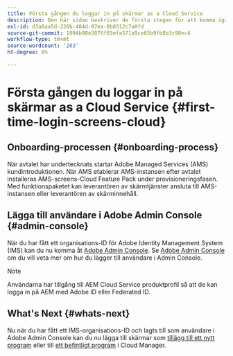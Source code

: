 ```yaml
---
title: Första gången du loggar in på skärmar as a Cloud Service
description: Den här sidan beskriver de första stegen för att komma igång med skärmar as a Cloud Service.
exl-id: d3a6aa5d-226b-484d-97ea-0b8312c7a0fd
source-git-commit: 1994b90e3876f03efa571a9ce65b9fb8b3c90ec4
workflow-type: tm+mt
source-wordcount: '203'
ht-degree: 0%

---
```


# Första gången du loggar in på skärmar as a Cloud Service {#first-time-login-screens-cloud}


## Onboarding-processen {#onboarding-process}

När avtalet har undertecknats startar Adobe Managed Services (AMS) kundintroduktionen. När AMS etablerar AMS-instansen efter avtalet installeras AMS-screens-Cloud Feature Pack under provisioneringsfasen. Med funktionspaketet kan leverantören av skärmtjänster ansluta till AMS-instansen eller leverantören av skärminnehåll.

## Lägga till användare i Adobe Admin Console {#admin-console}

När du har fått ett organisations-ID för Adobe Identity Management System (IMS) kan du nu komma åt [Adobe Admin Console](https://adminconsole.adobe.com/). Se [Adobe Admin Console](https://helpx.adobe.com/enterprise/admin-guide.html/enterprise/using/users.ug.html) om du vill veta mer om hur du lägger till användare i Admin Console.

>[!NOTE]
>Användarna har tillgång till AEM Cloud Service produktprofil så att de kan logga in på AEM med Adobe ID eller Federated ID.

## What&#39;s Next {#whats-next}

Nu när du har fått ett IMS-organisations-ID och lagts till som användare i Adobe Admin Console kan du nu lägga till skärmar som [tillägg till ett nytt program](/help/screens-cloud/onboarding-screens-cloud/add-on-new-program-screens-cloud.md) eller till [ett befintligt program](/help/screens-cloud/onboarding-screens-cloud/add-on-existing-program-screens-cloud.md) i Cloud Manager.
